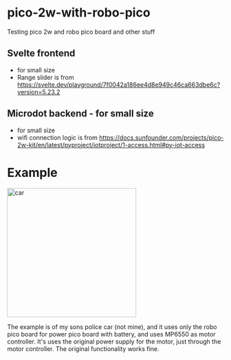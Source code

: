 # pico-2w-with-robo-pico
Testing pico 2w and robo pico board and other stuff

## Svelte frontend 
- for small size
- Range slider is from https://svelte.dev/playground/7f0042a186ee4d8e949c46ca663dbe6c?version=5.23.2

## Microdot backend - for small size
- for small size
- wifi connection logic is from https://docs.sunfounder.com/projects/pico-2w-kit/en/latest/pyproject/iotproject/1-access.html#py-iot-access

# Example
<img alt="car" src="./readme-media/output.gif" width=300/>

The example is of my sons police car (not mine), and it uses only the robo pico board for power pico board with battery, and uses MP6550 as motor controller. It's uses the original power supply for the motor, just through the motor controller. The original functionality works fine.